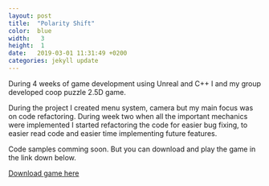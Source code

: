 ```yaml
---
layout: post
title:  "Polarity Shift"
color:  blue
width:   3
height:  1
date:   2019-03-01 11:31:49 +0200
categories: jekyll update
---
```

During 4 weeks of game development using Unreal and C++ I and my group developed coop puzzle 2.5D game.

During the project I created menu system, camera but my main focus was on code refactoring. During week two when all the important mechanics were implemented I started refactoring the code for easier bug fixing, to easier read code and easier time implementing future features.

Code samples comming soon. But you can download and play the game in the link down below.

<a href="https://drive.google.com/open?id=1xekIfMAPPeOHBK5hPr1w9AH1wMI8EZK9">Download game here</a>